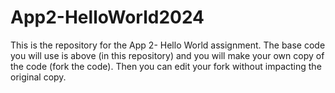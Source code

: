 # App2-HelloWorld2024

This is the repository for the App 2- Hello World assignment. The base code you will use is above (in this repository) and you will make your own copy of the code (fork the code). Then you can edit your fork without impacting the original copy. 
